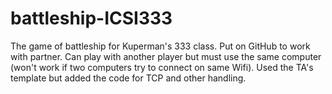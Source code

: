 # battleship-ICSI333
The game of battleship for Kuperman's 333 class. Put on GitHub to work with partner. Can play with another player but must use the same computer (won't work if two computers try to connect on same Wifi). Used the TA's template but added the code for TCP and other handling.
